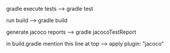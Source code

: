 gradle execute tests
--> gradle test

run build 
--> gradle build

generate jacoco reports
--> gradle jacocoTestReport   

in build.gradle mention this line at top
--> apply plugin: "jacoco"

